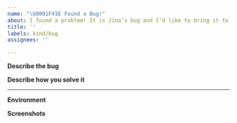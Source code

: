 ```yaml
---
name: "\U0001F41E Found a Bug!"
about: I found a problem! It is Jina’s bug and I’d like to bring it to others' attention.
title: ''
labels: kind/bug
assignees: ''

---
```


**Describe the bug**
<!-- A clear and concise description of what the bug is. -->

**Describe how you solve it**
<!-- copy past your code/pull request link -->

---

<!-- Optional, but really help us locate the problem faster -->

**Environment**
<!-- Run `jina --version-full` and copy paste the output here -->

**Screenshots**
<!-- If applicable, add screenshots to help explain your problem. -->